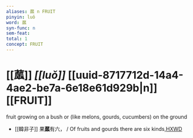 ```yaml
---
aliases: 蓏 n FRUIT
pinyin: luǒ
word: 蓏
syn-func: n
sem-feat: 
total: 1
concept: FRUIT 
---
```

# [[蓏]] *[[luǒ]]*  [[uuid-8717712d-14a4-4ae2-be7a-6e18e61d929b|n]] [[FRUIT]]
fruit growing on a bush or (like melons, gourds, cucumbers) on the ground
 - [[韓非子]] 果**蓏**有六， / Of fruits and gourds there are six kinds,[HXWD](https://hxwd.org/textview.html?location=KR3c0005_tls_033-50a.7)